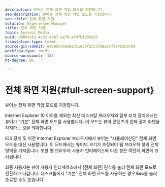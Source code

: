 ```yaml
---
description: 뷰어는 전체 화면 작업 모드를 지원합니다.
seo-description: 뷰어는 전체 화면 작업 모드를 지원합니다.
seo-title: 전체 화면 지원
solution: Experience Manager
title: 전체 화면 지원
topic: Dynamic Media
uuid: d009d262-4c82-4847-ae70-af0fb1d318d3
translation-type: tm+mt
source-git-commit: e4695cc4e882351ec3f2c55fd8a3cfca455bd79d
workflow-type: tm+mt
source-wordcount: '153'
ht-degree: 0%

---
```



# 전체 화면 지원{#full-screen-support}

뷰어는 전체 화면 작업 모드를 지원합니다.

Internet Explorer 10 이하를 제외한 최신 데스크탑 브라우저와 일부 터치 장치에서는 뷰어가 &quot;기본&quot; 전체 화면 모드를 사용합니다. 이 모드는 뷰어 콘텐츠가 전체 장치 화면을 차지하는 것을 의미합니다.

iOS 장치 및 이전 Internet Explorer 브라우저에서 뷰어는 &quot;시뮬레이션된&quot; 전체 화면 모드를 대신 사용합니다. 이 모드에서는 뷰어의 크기가 조정되어 웹 브라우저 창의 전체 영역을 가져옵니다. 또한 웹 브라우저 사용자 인터페이스와 다른 창은 여전히 화면에 표시됩니다.

최종 사용자는 뷰어 사용자 인터페이스에서 [전체 화면] 단추를 눌러 전체 화면 모드로 전환하고 나갑니다. 데스크톱에서 &quot;기본&quot; 전체 화면 모드를 사용하는 경우 **Esc**&#x200B;를 눌러 종료할 수도 있습니다.
